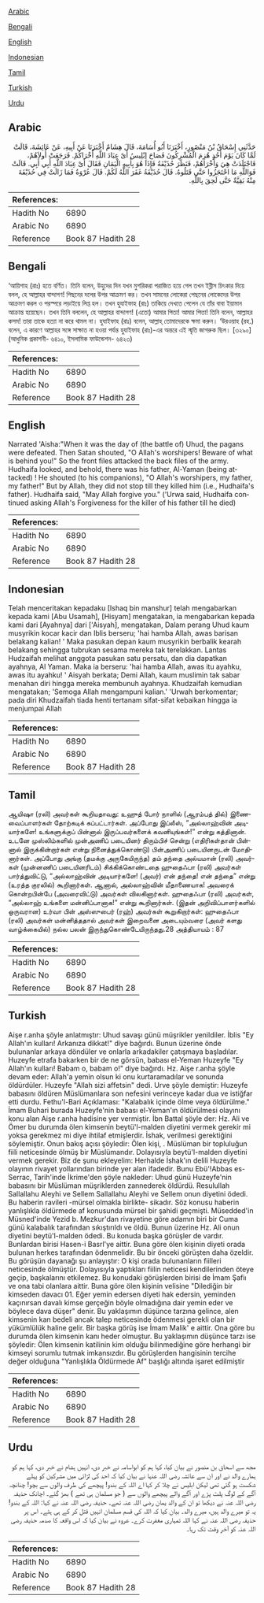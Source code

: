 [Arabic](#arabic)

[Bengali](#bengali)

[English](#english)

[Indonesian](#indonesian)

[Tamil](#tamil)

[Turkish](#turkish)

[Urdu](#urdu)

## Arabic


<div dir="rtl" lang="ar" style={{fontSize:'larger',backgroundColor:'#f8f9fa',padding:20}}>
حَدَّثَنِي إِسْحَاقُ بْنُ مَنْصُورٍ، أَخْبَرَنَا أَبُو أُسَامَةَ، قَالَ هِشَامٌ أَخْبَرَنَا عَنْ أَبِيهِ، عَنْ عَائِشَةَ، قَالَتْ لَمَّا كَانَ يَوْمَ أُحُدٍ هُزِمَ الْمُشْرِكُونَ فَصَاحَ إِبْلِيسُ أَىْ عِبَادَ اللَّهِ أُخْرَاكُمْ‏.‏ فَرَجَعَتْ أُولاَهُمْ، فَاجْتَلَدَتْ هِيَ وَأُخْرَاهُمْ، فَنَظَرَ حُذَيْفَةُ فَإِذَا هُوَ بِأَبِيهِ الْيَمَانِ فَقَالَ أَىْ عِبَادَ اللَّهِ أَبِي أَبِي‏.‏ قَالَتْ فَوَاللَّهِ مَا احْتَجَزُوا حَتَّى قَتَلُوهُ‏.‏ قَالَ حُذَيْفَةُ غَفَرَ اللَّهُ لَكُمْ‏.‏ قَالَ عُرْوَةُ فَمَا زَالَتْ فِي حُذَيْفَةَ مِنْهُ بَقِيَّةٌ حَتَّى لَحِقَ بِاللَّهِ‏.‏
</div>
<div style={{backgroundColor:'#f8f9fa',padding:20, marginBottom: 10}}><table> <thead> <tr> <th>References:</th> <th></th> </tr> </thead> <tbody><tr><td>Hadith No</td><td>6890</td></tr><tr><td>Arabic No</td><td>6890</td></tr><tr><td>Reference</td><td>Book 87 Hadith 28</td></tr></tbody></table></div>

## Bengali


<div dir="ltr" lang="bn" style={{fontSize:'larger',backgroundColor:'#f8f9fa',padding:20}}>
‘আয়িশাহ (রাঃ) হতে বর্ণিত। তিনি বলেন, উহুদের দিন যখন মুশরিকরা পরাজিত হয়ে গেল তখন ইব্লীস চিৎকার দিয়ে বলল, হে আল্লাহর বান্দাগণ! পিছনের দলের উপর আক্রমণ কর। তখন সামনের লোকেরা পেছনের লোকেদের উপর আক্রমণ করল ও পরস্পরে লড়াইয়ে লিপ্ত হল। তখন হুযাইফাহ (রাঃ) তাকিয়ে দেখতে পেলেন যে তাঁর বাবা ইয়ামান আক্রান্ত হয়েছেন। তখন তিনি বললেন, হে আল্লাহর বান্দাগণ! (এতো) আমার পিতা! আমার পিতা! তিনি বলেন, আল্লাহর কসম! তারা তাকে হত্যা না করে থামল না। হুযাইফাহ (রাঃ) বলেন, আল্লাহ্ তোমাদেরকে ক্ষমা করুন। ‘উরওয়াহ (রহ.) বলেন, এ কারণে আল্লাহর সঙ্গে সাক্ষাত না হওয়া পর্যন্ত হুযাইফাহ (রাঃ)-এর অন্তরে এই স্মৃতি জাগরুক ছিল। [৩২৯০] (আধুনিক প্রকাশনী- ৬৪১০, ইসলামিক ফাউন্ডেশন- ৬৪২৩)
</div>
<div style={{backgroundColor:'#f8f9fa',padding:20, marginBottom: 10}}><table> <thead> <tr> <th>References:</th> <th></th> </tr> </thead> <tbody><tr><td>Hadith No</td><td>6890</td></tr><tr><td>Arabic No</td><td>6890</td></tr><tr><td>Reference</td><td>Book 87 Hadith 28</td></tr></tbody></table></div>

## English


<div dir="ltr" lang="en" style={{fontSize:'larger',backgroundColor:'#f8f9fa',padding:20}}>
Narrated 'Aisha:"When it was the day of (the battle of) Uhud, the pagans were defeated. Then Satan shouted, "O Allah's worshipers! Beware of what is behind you!" So the front files attacked the back files of the army. Hudhaifa looked, and behold, there was his father, Al-Yaman (being attacked) ! He shouted (to his companions), "O Allah's worshipers, my father, my father!" But by Allah, they did not stop till they killed him (i.e., Hudhaifa's father). Hudhaifa said, "May Allah forgive you." ('Urwa said, Hudhaifa continued asking Allah's Forgiveness for the killer of his father till he died)
</div>
<div style={{backgroundColor:'#f8f9fa',padding:20, marginBottom: 10}}><table> <thead> <tr> <th>References:</th> <th></th> </tr> </thead> <tbody><tr><td>Hadith No</td><td>6890</td></tr><tr><td>Arabic No</td><td>6890</td></tr><tr><td>Reference</td><td>Book 87 Hadith 28</td></tr></tbody></table></div>

## Indonesian


<div dir="ltr" lang="id" style={{fontSize:'larger',backgroundColor:'#f8f9fa',padding:20}}>
Telah menceritakan kepadaku [Ishaq bin manshur] telah mengabarkan kepada kami [Abu Usamah], [Hisyam] mengatakan, ia mengabarkan kepada kami dari [Ayahnya] dari ['Aisyah], mengatakan, Dalam perang Uhud kaum musyrikin kocar kacir dan Iblis berseru; 'hai hamba Allah, awas barisan belakang kalian! ' Maka pasukan depan kaum musyrikin berbalik kearah belakang sehingga tubrukan sesama mereka tak terelakkan. Lantas Hudzaifah melihat anggota pasukan satu persatu, dan dia dapatkan ayahnya, Al Yaman. Maka ia berseru: 'hai hamba Allah, awas itu ayahku, awas itu ayahku! ' Aisyah berkata; Demi Allah, kaum muslimin tak sabar menahan diri hingga mereka membunuh ayahnya. Khudzaifah kemudian mengatakan; 'Semoga Allah mengampuni kalian.' 'Urwah berkomentar; pada diri Khudzaifah tiada henti tertanam sifat-sifat kebaikan hingga ia menjumpai Allah
</div>
<div style={{backgroundColor:'#f8f9fa',padding:20, marginBottom: 10}}><table> <thead> <tr> <th>References:</th> <th></th> </tr> </thead> <tbody><tr><td>Hadith No</td><td>6890</td></tr><tr><td>Arabic No</td><td>6890</td></tr><tr><td>Reference</td><td>Book 87 Hadith 28</td></tr></tbody></table></div>

## Tamil


<div dir="ltr" lang="ta" style={{fontSize:'larger',backgroundColor:'#f8f9fa',padding:20}}>
ஆயிஷா (ரலி) அவர்கள் கூறியதாவது: உஹுத் போர் நாளில் (ஆரம்பத் தில்) இணைவைப்பாளர்கள் தோற்கடிக் கப்பட்டார்கள். அப்போது இப்லீஸ், “அல்லாஹ்வின் அடியார்களே! உங்களுக்குப் பின்னால் இருப்பவர்களைக் கவனியுங்கள்!” என்று கத்தினான். உடனே முஸ்லிம்களில் முன்அணிப் படையினர் திரும்பிச் சென்று (எதிரிகள்தான் பின்னால் இருக்கின்றார்கள் என்று நினைத்துக்கொண்டு) பின்அணிப் படையினருடன் மோதினார்கள். அப்போது அங்கு (தமக்கு அருகேயிருந்த) தம் தந்தை அல்யமான் (ரலி) அவர்கள் (முன்னணிப் படையினரிடம்) சிக்கிக்கொண்டதை ஹுதைஃபா (ரலி) அவர்கள் பார்த்துவிட்டு, “அல்லாஹ்வின் அடியார்களே! (அவர்) என் தந்தை! என் தந்தை” என்று (உரத்த குரலில்) கூறினார்கள். ஆனால், அல்லாஹ்வின் மீதாணையாக! அவரைக் கொன்றபின்பே (அவரைவிட்டு) அவர்கள் விலகினார்கள். ஹுதைஃபா (ரலி) அவர்கள், “அல்லாஹ் உங்களை மன்னிப்பானாக!” என்று கூறினார்கள். (இதன் அறிவிப்பாளர்களில் ஒருவரான) உர்வா பின் அஸ்ஸுபைர் (ரஹ்) அவர்கள் கூறுகிறார்கள்: ஹுதைஃபா (ரலி) அவர்கள் மன்னித்ததால் அவர்கள் இறைவனை அடையும்வரை (அவர் களது வாழ்க்கையில்) நல்ல பலன் இருந்துகொண்டேயிருந்தது.28 அத்தியாயம் : 87
</div>
<div style={{backgroundColor:'#f8f9fa',padding:20, marginBottom: 10}}><table> <thead> <tr> <th>References:</th> <th></th> </tr> </thead> <tbody><tr><td>Hadith No</td><td>6890</td></tr><tr><td>Arabic No</td><td>6890</td></tr><tr><td>Reference</td><td>Book 87 Hadith 28</td></tr></tbody></table></div>

## Turkish


<div dir="ltr" lang="tr" style={{fontSize:'larger',backgroundColor:'#f8f9fa',padding:20}}>
Aişe r.anha şöyle anlatmıştır: Uhud savaşı günü müşrikler yenildiler. İblis "Ey Allah'ın kulları! Arkanıza dikkat!" diye bağırdı. Bunun üzerine önde bulunanlar arkaya döndüler ve onlarla arkadakiler çatışmaya başladılar. Huzeyfe etrafa bakarken bir de ne görsün, babası el-Yeman Huzeyfe "Ey Allah'ın kulları! Babam o, babam o!" diye bağırdı. Hz. Aişe r.anha şöyle devam eder: Allah'a yemin olsun ki onu kurtaramadılar ve sonunda öldürdüler. Huzeyfe "Allah sizi affetsin" dedi. Urve şöyle demiştir: Huzeyfe babasını öldüren Müslümanlara son nefesini verinceye kadar dua ve istiğfar etti durdu. Fethu'l-Bari Açıklaması: "Kalabalık içinde ölme veya öldürülme." İmam Buhari burada Huzeyfe'nin babası el-Yeman'ın öldürülmesi olayını konu alan Aişe r.anha hadisine yer vermiştir. İbn Battal şöyle der: Hz. Ali ve Ömer bu durumda ölen kimsenin beytü'l-malden diyetini vermek gerekir mi yoksa gerekmez mi diye ihtilaf etmişlerdir. İshak, verilmesi gerektiğini söylemiştir. Onun bakış açısı şöyledir: Ölen kişi, . Müslüman bir topluluğun fiili neticesinde ölmüş bir Müslümandır. Dolayısıyla beytü'l-malden diyetini vermek gerekir. Biz de şunu ekleyelim: Herhalde İshak'ın delili Huzeyfe olayının rivayet yollarından birinde yer alan ifadedir. Bunu Ebü'!Abbas es-Serrac, Tarih'inde İkrime'den şöyle nakleder: Uhud günü Huzeyfe'nin babasını bir Müslüman müşriklerden zannederek öldürdü. Resulullah Sallallahu Aleyhi ve Sellem Sallallahu Aleyhi ve Sellem onun diyetini ödedi. Bu haberin ravileri -mürsel olmakla birlikte- sikadır. Söz konusu haberin yanlışlıkla öldürmede af konusunda mürsel bir şahidi geçmişti. Müsedded'in Müsned'inde Yezid b. Mezkur'dan rivayetine göre adamın biri bir Cuma günü kalabalık tarafından sıkıştırıldı ve öldü. Bunun üzerine Hz. Ali onun diyetini beytü'l-malden ödedi. Bu konuda başka görüşler de vardır. Bunlardan birisi Hasen-i Basrl'ye aittir. Buna göre ölen kişinin diyeti orada bulunan herkes tarafından ödenmelidir. Bu bir önceki görüşten daha özeldir. Bu görüşün dayanağı şu anlayıştır: O kişi orada bulunanların fiilleri neticesinde ölmüştür. Dolayısıyla yaptıkları fiilin neticesi kendilerinden öteye geçip, başkalarını etkilemez. Bu konudaki görüşlerden birisi de İmam Şafiı ve ona tabi olanlara aittir. Buna göre ölen kişinin velisine "Dilediğin bir kimseden davacı 01. Eğer yemin edersen diyeti hak edersin, yeminden kaçınırsan davalı kimse gerçeğin böyle olmadığına dair yemin eder ve böylece dava düşer" denir. Bu yaklaşımın düşünce tarzına gelince, alen kimsenin kan bedeli ancak talep neticesinde ödenmesi gerekli olan bir yükümlülük haline gelir. Bir başka görüş ise İmam Malik' e aittir. Ona göre bu durumda ölen kimsenin kanı heder olmuştur. Bu yaklaşımın düşünce tarzı ise şöyledir: Ölen kimsenin katilinin kim olduğu bilinmediğine göre herhangi bir kimseyi sorumlu tutmak imkansızdır. Bu görüşlerden hangisinin tercihe değer olduğuna "Yanlışlıkla Öldürmede Af" başlığı altında işaret edilmiştir
</div>
<div style={{backgroundColor:'#f8f9fa',padding:20, marginBottom: 10}}><table> <thead> <tr> <th>References:</th> <th></th> </tr> </thead> <tbody><tr><td>Hadith No</td><td>6890</td></tr><tr><td>Arabic No</td><td>6890</td></tr><tr><td>Reference</td><td>Book 87 Hadith 28</td></tr></tbody></table></div>

## Urdu


<div dir="rtl" lang="ur" style={{fontSize:'larger',backgroundColor:'#f8f9fa',padding:20}}>
مجھ سے اسحاق بن منصور نے بیان کیا، کہا ہم کو ابواسامہ نے خبر دی، انہیں ہشام نے خبر دی، کہا ہم کو ہمارے والد نے اور ان سے عائشہ رضی اللہ عنہا نے بیان کیا کہ احد کی لڑائی میں مشرکین کو پہلے شکست ہو گئی تھی لیکن ابلیس نے چلا کر کہا اے اللہ کے بندو! پیچھے کی طرف والوں سے بچو! چنانچہ آگے کے لوگ پلٹ پڑے اور آگے والے پیچھے والوں سے ( جو مسلمان ہی تھے ) بھڑ گئے۔ اچانک حذیفہ رضی اللہ عنہ نے دیکھا تو ان کے والد یمان رضی اللہ عنہ تھے۔ حذیفہ رضی اللہ عنہ نے کہا: اللہ کے بندو! یہ تو میرے والد ہیں، میرے والد۔ بیان کیا کہ اللہ کی قسم مسلمان انہیں قتل کر کے ہی ہٹے۔ اس پر حذیفہ رضی اللہ عنہ نے کہا اللہ تمہاری مغفرت کرے۔ عروہ نے بیان کیا کہ اس واقعہ کا صدمہ حذیفہ رضی اللہ عنہ کو آخر وقت تک رہا۔
</div>
<div style={{backgroundColor:'#f8f9fa',padding:20, marginBottom: 10}}><table> <thead> <tr> <th>References:</th> <th></th> </tr> </thead> <tbody><tr><td>Hadith No</td><td>6890</td></tr><tr><td>Arabic No</td><td>6890</td></tr><tr><td>Reference</td><td>Book 87 Hadith 28</td></tr></tbody></table></div>